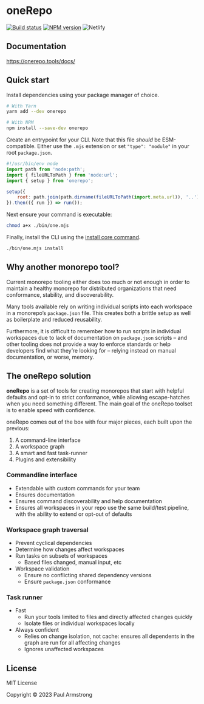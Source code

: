 # oneRepo

[![Build status](https://img.shields.io/github/actions/workflow/status/paularmstrong/onerepo/merge-main.yaml?branch=main)](https://github.com/paularmstrong/onerepo/actions/workflows/merge-main.yaml) [![NPM version](https://img.shields.io/npm/v/onerepo)](https://npmjs.com/package/onerepo) ![Netlify](https://img.shields.io/netlify/f544fa4c-f2ad-4b59-83a0-933daa0b0b31)

## Documentation

https://onerepo.tools/docs/

## Quick start

Install dependencies using your package manager of choice.

```sh
# With Yarn
yarn add --dev onerepo

# With NPM
npm install --save-dev onerepo
```

Create an entrypoint for your CLI. Note that this file _should_ be ESM-compatible. Either use the `.mjs` extension or set `"type": "module"` in your root `package.json`.

```js title="./bin/one.mjs"
#!/usr/bin/env node
import path from 'node:path';
import { fileURLToPath } from 'node:url';
import { setup } from 'onerepo';

setup({
	root: path.join(path.dirname(fileURLToPath(import.meta.url)), '..'),
}).then(({ run }) => run());
```

Next ensure your command is executable:

```sh
chmod a+x ./bin/one.mjs
```

Finally, install the CLI using the [install core command](/docs/core/install/).

```sh
./bin/one.mjs install
```

## Why another monorepo tool?

Current monorepo tooling either does too much or not enough in order to maintain a healthy monorepo for distributed organizations that need conformance, stability, and discoverability.

Many tools available rely on writing individual scripts into each workspace in a monorepo’s `package.json` file. This creates both a brittle setup as well as boilerplate and reduced reusability.

Furthermore, it is difficult to remember how to run scripts in individual workspaces due to lack of documentation on `package.json` scripts – and other tooling does not provide a way to enforce standards or help developers find what they’re looking for – relying instead on manual documentation, or worse, memory.

## The oneRepo solution

**oneRepo** is a set of tools for creating monorepos that start with helpful defaults and opt-in to strict conformance, while allowing escape-hatches when you need something different. The main goal of the oneRepo toolset is to enable speed with confidence.

oneRepo comes out of the box with four major pieces, each built upon the previous:

1. A command-line interface
1. A workspace graph
1. A smart and fast task-runner
1. Plugins and extensibility

### Commandline interface

- Extendable with custom commands for your team
- Ensures documentation
- Ensures command discoverability and help documentation
- Ensures all workspaces in your repo use the same build/test pipeline, with the ability to extend or opt-out of defaults

### Workspace graph traversal

- Prevent cyclical dependencies
- Determine how changes affect workspaces
- Run tasks on subsets of workspaces
  - Based files changed, manual input, etc
- Workspace validation
  - Ensure no conflicting shared dependency versions
  - Ensure `package.json` conformance

### Task runner

- Fast
  - Run your tools limited to files and directly affected changes quickly
  - Isolate files or individual workspaces locally
- Always confident
  - Relies on change isolation, not cache: ensures all dependents in the graph are run for all affecting changes
  - Ignores unaffected workspaces

## License

MIT License

Copyright © 2023 Paul Armstrong
